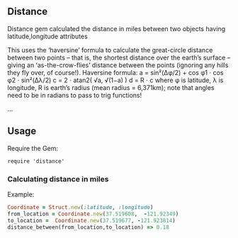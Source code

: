 ## Distance

Distance gem calculated the distance in miles between two objects having latitude,longitude attributes

This uses the ‘haversine’ formula to calculate the great-circle distance between two points – that is, the shortest distance over the earth’s surface – giving an ‘as-the-crow-flies’ distance between the points (ignoring any hills they fly over, of course!).
Haversine
formula: 	a = sin²(Δφ/2) + cos φ1 ⋅ cos φ2 ⋅ sin²(Δλ/2)
c = 2 ⋅ atan2( √a, √(1−a) )
d = R ⋅ c
where 	φ is latitude, λ is longitude, R is earth’s radius (mean radius = 6,371km);
note that angles need to be in radians to pass to trig functions!

…

## Usage

Require the Gem:

    require 'distance'

### Calculating distance in miles

  Example:
  ``` ruby
  Coordinate = Struct.new(:latitude, :longitude)
  from_location = Coordinate.new(37.519608,  -121.92349)
  to_location =  Coordinate.new(37.519677, -121.923814)
  distance_between(from_location,to_location) => 0.18
  ```
